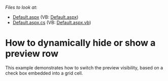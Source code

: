 <!-- default file list -->
*Files to look at*:

* [Default.aspx](./CS/DynamicShowHidePreview/Default.aspx) (VB: [Default.aspx](./VB/DynamicShowHidePreview/Default.aspx))
* [Default.aspx.cs](./CS/DynamicShowHidePreview/Default.aspx.cs) (VB: [Default.aspx.vb](./VB/DynamicShowHidePreview/Default.aspx.vb))
<!-- default file list end -->
# How to dynamically hide or show a preview row


<p>This example demonstrates how to switch the preview visibility, based on a check box embedded into a grid cell.</p>

<br/>


